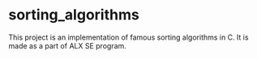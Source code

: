 # sorting_algorithms
This project is an implementation of famous sorting algorithms in C. It is made as a part of ALX SE program.
